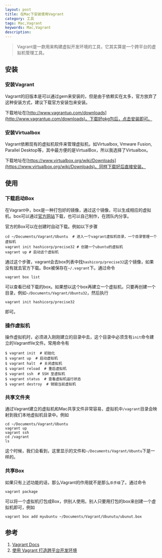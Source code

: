 ```yaml
---
layout: post
title: 在Mac下安装使用Vagrant
category: 工具
tags: Mac,Vagrant
keywords: Mac,Vagrant
description: 
---
```


> Vagrant是一款用来构建虚拟开发环境的工具，它其实算是一个跨平台的虚拟机管理工具。

## 安装

### 安装Vagrant
Vagrant的旧版本是可以通过gem来安装的，但是由于依赖实在太多，官方放弃了这种安装方式，建议下载官方安装包来安装。

下载地址在[http://www.vagrantup.com/downloads](http://www.vagrantup.com/downloads)。下载好pkg包后，点击安装即可。

### 安装Virtualbox
Vagrant依赖现有的虚拟机软件来管理虚拟机，如Virtualbox, Vmware Fusion, Parallel Desktop等，其中最方便的是VirtualBox，所以我选择了Virtualbox。

下载地址在[https://www.virtualbox.org/wiki/Downloads](https://www.virtualbox.org/wiki/Downloads)。同样下载好后直接安装。

## 使用

### 下载启动Box
在Vagrant中，box是一种打包好的镜像，通过这个镜像，可以生成相应的虚拟机。box可以通过[官方网站](http://www.vagrantbox.es/)下载，也可以自己制作，在团队内分享。

官方的Box可以在创建时自动下载。例如以下步骤

    cd ~/Documents/Vagrant/Ubuntu  # 进入一个vagrant虚拟机目录，一个目录管理一个虚拟机
    vagrant init hashicorp/precise32 # 创建一个ubuntu的虚拟机
    vagrant up # 启动这个虚拟机

通过这个步骤，vagrant会去box列表中找`hashicorp/precise32`这个镜像，如果没有就去官方下载。Box被保存在`~/.vagrant`下。通过命令

    vagrant box list 

可以查看已经下载的box。如果想以这个box再建立一个虚拟机，只要再创建一个目录，例如`~/Documents/Vagrant/Ubuntu32`，然后执行

    vagrant init hashicorp/precise32

即可。

### 操作虚拟机
操作虚拟机时，必须进入刚刚建立的目录中去，这个目录中必须含有`init`命令建立的Vagrantfile文件。常用命令有

    $ vagrant init  # 初始化
    $ vagrant up  # 启动虚拟机
    $ vagrant halt  # 关闭虚拟机
    $ vagrant reload  # 重启虚拟机
    $ vagrant ssh  # SSH 至虚拟机
    $ vagrant status  # 查看虚拟机运行状态
    $ vagrant destroy  # 销毁当前虚拟机

### 共享文件夹
通过Vagrant建立的虚拟机和Mac共享文件非常容易，虚拟机中`/vagrant`目录会映射到我们本地虚拟机目录中。例如

    cd ~/Documents/Vagrant/Ubuntu
    vagrant up
    vagrant ssh
    cd /vagrant
    ls

这个时候，我们会看到，这里显示的文件和`~/Documents/Vagrant/Ubuntu`下是一样的。

### 共享Box
如果只有上述功能的话，那么Vagrant的作用就不是那么`杀手级`了。通过命令

    vagrant package

可以将一个虚拟机打包成Box，供别人使用。别人只要用打包的box来创建一个虚拟机即可，例如

    vagrant box add myubuntu ~/Documents/Vagrant/Ubunutu/ubunut.box

## 参考

1. [Vagrant Docs](http://docs.vagrantup.com/v2/)
2. [使用 Vagrant 打造跨平台开发环境](http://blog.segmentfault.com/fenbox/1190000000264347)